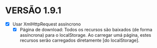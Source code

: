 # VERSÃO 1.9.1
- [x] Usar XmlHttpRequest assíncrono
	- [x] Página de download: Todos os recursos são baixados (de forma assíncrona) para o localStorage. Ao carregar umá página, estes recursos serão carregados diretamente [do localStorage].